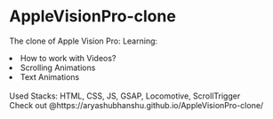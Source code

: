 # AppleVisionPro-clone

The clone of Apple Vision Pro:
Learning: 
<li>How to work with Videos?</li>
<li>Scrolling Animations</li>
<li>Text Animations</li>

<br>
Used Stacks: HTML, CSS, JS, GSAP, Locomotive, ScrollTrigger

<br>
Check out @https://aryashubhanshu.github.io/AppleVisionPro-clone/
